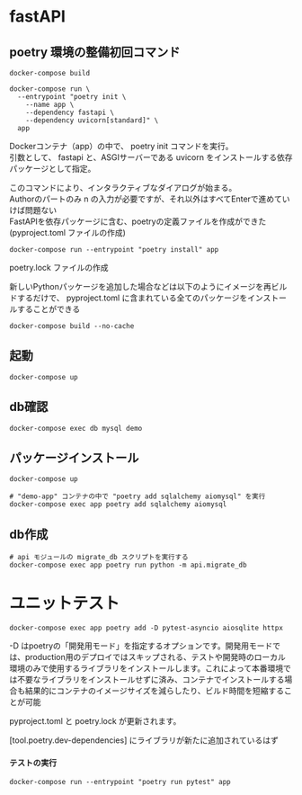 # fastAPI

## poetry 環境の整備初回コマンド
```
docker-compose build
```

```
docker-compose run \
  --entrypoint "poetry init \
    --name app \
    --dependency fastapi \
    --dependency uvicorn[standard]" \
  app
```
Dockerコンテナ（app）の中で、 poetry init コマンドを実行。  
引数として、 fastapi と、ASGIサーバーである uvicorn をインストールする依存パッケージとして指定。

このコマンドにより、インタラクティブなダイアログが始まる。  
Authorのパートのみ n の入力が必要ですが、それ以外はすべてEnterで進めていけば問題ない  
FastAPIを依存パッケージに含む、poetryの定義ファイルを作成ができた(pyproject.toml ファイルの作成)  

```
docker-compose run --entrypoint "poetry install" app
```
poetry.lock ファイルの作成

新しいPythonパッケージを追加した場合などは以下のようにイメージを再ビルドするだけで、 pyproject.toml に含まれている全てのパッケージをインストールすることができる
```
docker-compose build --no-cache
```

## 起動
```
docker-compose up
```

## db確認
```
docker-compose exec db mysql demo
```

## パッケージインストール
```
docker-compose up
```
```
# "demo-app" コンテナの中で "poetry add sqlalchemy aiomysql" を実行
docker-compose exec app poetry add sqlalchemy aiomysql
```

## db作成
```
# api モジュールの migrate_db スクリプトを実行する
docker-compose exec app poetry run python -m api.migrate_db
```


# ユニットテスト
```
docker-compose exec app poetry add -D pytest-asyncio aiosqlite httpx
```
-D はpoetryの「開発用モード」を指定するオプションです。開発用モードでは、production用のデプロイではスキップされる、テストや開発時のローカル環境のみで使用するライブラリをインストールします。これによって本番環境では不要なライブラリをインストールせずに済み、コンテナでインストールする場合も結果的にコンテナのイメージサイズを減らしたり、ビルド時間を短縮することが可能

pyproject.toml と poetry.lock が更新されます。

[tool.poetry.dev-dependencies] にライブラリが新たに追加されているはず

#### テストの実行
```
docker-compose run --entrypoint "poetry run pytest" app
```
